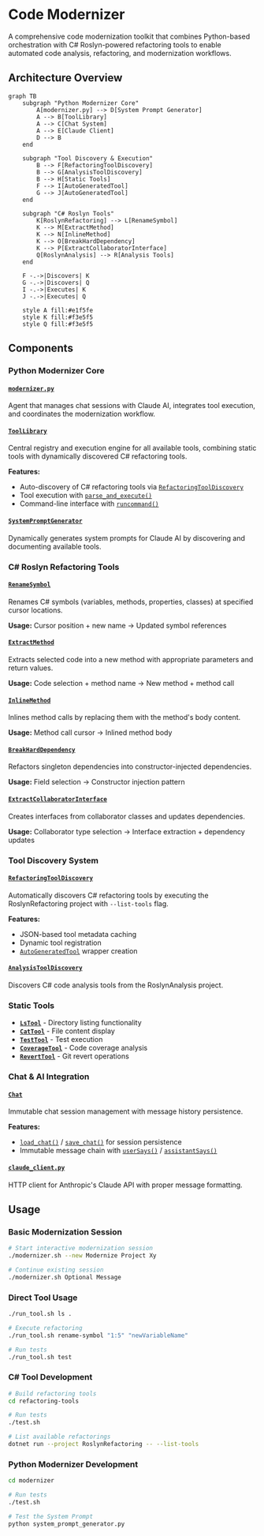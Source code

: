 # Code Modernizer

A comprehensive code modernization toolkit that combines Python-based orchestration with C# Roslyn-powered refactoring tools to enable automated code analysis, refactoring, and modernization workflows.

## Architecture Overview

```mermaid
graph TB
    subgraph "Python Modernizer Core"
        A[modernizer.py] --> D[System Prompt Generator]
        A --> B[ToolLibrary]
        A --> C[Chat System]
        A --> E[Claude Client]
        D --> B
    end
    
    subgraph "Tool Discovery & Execution"
        B --> F[RefactoringToolDiscovery]
        B --> G[AnalysisToolDiscovery]
        B --> H[Static Tools]
        F --> I[AutoGeneratedTool]
        G --> J[AutoGeneratedTool]
    end
    
    subgraph "C# Roslyn Tools"
        K[RoslynRefactoring] --> L[RenameSymbol]
        K --> M[ExtractMethod]
        K --> N[InlineMethod]
        K --> O[BreakHardDependency]
        K --> P[ExtractCollaboratorInterface]
        Q[RoslynAnalysis] --> R[Analysis Tools]
    end
    
    F -.->|Discovers| K
    G -.->|Discovers| Q
    I -.->|Executes| K
    J -.->|Executes| Q
    
    style A fill:#e1f5fe
    style K fill:#f3e5f5
    style Q fill:#f3e5f5
```

## Components

### Python Modernizer Core

#### [`modernizer.py`](modernizer/modernizer.py:1)
Agent that manages chat sessions with Claude AI, integrates tool execution, and coordinates the modernization workflow.

#### [`ToolLibrary`](modernizer/tools/tool_library.py:13)
Central registry and execution engine for all available tools, combining static tools with dynamically discovered C# refactoring tools.

**Features:**
- Auto-discovery of C# refactoring tools via [`RefactoringToolDiscovery`](modernizer/tools/refactoring_tool_discovery.py:6)
- Tool execution with [`parse_and_execute()`](modernizer/tools/tool_library.py:65)
- Command-line interface with [`runcommand()`](modernizer/tools/tool_library.py:80)

#### [`SystemPromptGenerator`](modernizer/system_prompt_generator.py:3)
Dynamically generates system prompts for Claude AI by discovering and documenting available tools.

### C# Roslyn Refactoring Tools

#### [`RenameSymbol`](refactoring-tools/RoslynRefactoring/RenameSymbol.cs:11)
Renames C# symbols (variables, methods, properties, classes) at specified cursor locations.

**Usage:** Cursor position + new name → Updated symbol references

#### [`ExtractMethod`](refactoring-tools/RoslynRefactoring/ExtractMethod.cs:12)
Extracts selected code into a new method with appropriate parameters and return values.

**Usage:** Code selection + method name → New method + method call

#### [`InlineMethod`](refactoring-tools/RoslynRefactoring/InlineMethod.cs:10)
Inlines method calls by replacing them with the method's body content.

**Usage:** Method call cursor → Inlined method body

#### [`BreakHardDependency`](refactoring-tools/RoslynRefactoring/BreakHardDependency.cs:21)
Refactors singleton dependencies into constructor-injected dependencies.

**Usage:** Field selection → Constructor injection pattern

#### [`ExtractCollaboratorInterface`](refactoring-tools/RoslynRefactoring/ExtractCollaboratorInterface.cs:13)
Creates interfaces from collaborator classes and updates dependencies.

**Usage:** Collaborator type selection → Interface extraction + dependency updates

### Tool Discovery System

#### [`RefactoringToolDiscovery`](modernizer/tools/refactoring_tool_discovery.py:6)
Automatically discovers C# refactoring tools by executing the RoslynRefactoring project with `--list-tools` flag.

**Features:**
- JSON-based tool metadata caching
- Dynamic tool registration
- [`AutoGeneratedTool`](modernizer/tools/auto_generated_tool.py) wrapper creation

#### [`AnalysisToolDiscovery`](modernizer/tools/analysis_tool_discovery.py)
Discovers C# code analysis tools from the RoslynAnalysis project.

### Static Tools

- **[`LsTool`](modernizer/tools/ls_tool.py)** - Directory listing functionality
- **[`CatTool`](modernizer/tools/cat_tool.py)** - File content display
- **[`TestTool`](modernizer/tools/test_tool.py)** - Test execution
- **[`CoverageTool`](modernizer/tools/coverage_tool.py)** - Code coverage analysis
- **[`RevertTool`](modernizer/tools/revert_tool.py)** - Git revert operations

### Chat & AI Integration

#### [`Chat`](modernizer/chat.py:8)
Immutable chat session management with message history persistence.

**Features:**
- [`load_chat()`](modernizer/chat.py:35) / [`save_chat()`](modernizer/chat.py:48) for session persistence
- Immutable message chain with [`userSays()`](modernizer/chat.py:17) / [`assistantSays()`](modernizer/chat.py:17)

#### [`claude_client.py`](modernizer/claude_client.py:6)
HTTP client for Anthropic's Claude API with proper message formatting.

## Usage

### Basic Modernization Session

```bash
# Start interactive modernization session
./modernizer.sh --new Modernize Project Xy

# Continue existing session
./modernizer.sh Optional Message
```

### Direct Tool Usage

```bash
./run_tool.sh ls .

# Execute refactoring
./run_tool.sh rename-symbol "1:5" "newVariableName"

# Run tests
./run_tool.sh test
```

### C# Tool Development

```bash
# Build refactoring tools
cd refactoring-tools

# Run tests
./test.sh

# List available refactorings
dotnet run --project RoslynRefactoring -- --list-tools
```

### Python Modernizer Development

```bash
cd modernizer

# Run tests
./test.sh

# Test the System Prompt
python system_prompt_generator.py
```